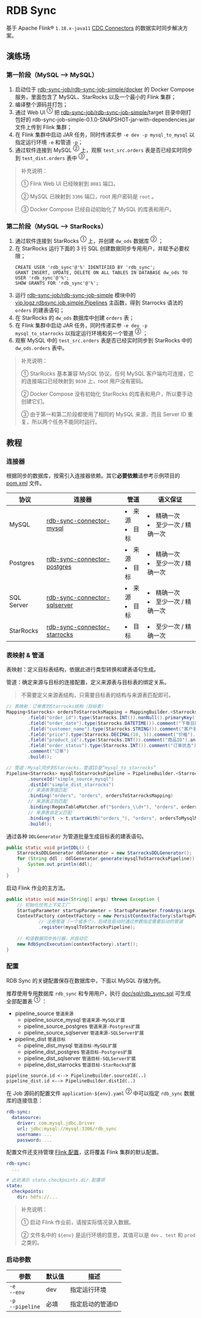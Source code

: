 # RDB Sync
基于 Apache Flink® `1.18.x-java11` [CDC Connectors](https://github.com/apache/flink-cdc) 的数据实时同步解决方案。

## 演练场
### 第一阶段（MySQL --> MySQL）
1. 启动位于 [rdb-sync-job/rdb-sync-job-simple/docker](rdb-sync-job/rdb-sync-job-simple/docker) 的 Docker Compose 服务，里面包含了 MySQL、StarRocks 以及一个最小的 Flink 集群；
2. 编译整个源码并打包；
3. 通过 Web UI <sup>①</sup> 把 [rdb-sync-job/rdb-sync-job-simple/](rdb-sync-job/rdb-sync-job-simple)target 目录中刚打包好的 rdb-sync-job-simple-0.1.0-SNAPSHOT-jar-with-dependencies.jar 文件上传到 Flink 集群；
4. 在 Flink 集群中启动 JAR 任务，同时传递实参 `-e dev -p mysql_to_mysql` 以指定运行环境 `-e` 和管道 `-p`；
5. 通过软件连接到 MySQL <sup>②</sup> 上，观察 `test_src.orders` 表是否已经实时同步到 `test_dist.orders` 表中 <sup>③</sup> 。

> 补充说明：
> 
> ① Flink Web UI 已经映射到 `8081` 端口。
>
> ② MySQL 已映射到 `3306` 端口，root 用户密码是 `root` 。
>
> ③ Docker Compose 已经自动初始化了 MySQL 的库表和用户。

### 第二阶段（MySQL --> StarRocks）
1. 通过软件连接到 StarRocks <sup>①</sup> 上，并创建 `dw_ods` 数据库 <sup>②</sup> ；
2. 在 StarRocks 运行下面的 3 行 SQL 创建数据同步专用用户，并赋予必要权限；
    ```mysql
    CREATE USER 'rdb_sync'@'%' IDENTIFIED BY 'rdb_sync';
    GRANT INSERT, UPDATE, DELETE ON ALL TABLES IN DATABASE dw_ods TO USER 'rdb_sync'@'%';
    SHOW GRANTS FOR 'rdb_sync'@'%';
    ```
3. 运行 [rdb-sync-job/rdb-sync-job-simple](rdb-sync-job/rdb-sync-job-simple) 模块中的 [vip.logz.rdbsync.job.simple.Pipelines](rdb-sync-job/rdb-sync-job-simple/src/main/java/vip/logz/rdbsync/job/simple/Pipelines.java) 主函数，得到 Starrocks 语法的 `orders` 的建表语句；
4. 在 StarRocks 的 `dw_ods` 数据库中创建 `orders` 表；
5. 在 Flink 集群中启动 JAR 任务，同时传递实参 `-e dev -p mysql_to_starrocks` 以指定运行环境和另一个管道 <sup>③</sup> ；
6. 观察 MySQL 中的 `test_src.orders` 表是否已经实时同步到 StarRocks 中的 `dw_ods.orders` 表中。

> 补充说明：
>
> ① StarRocks 基本兼容 MySQL 协议，任何 MySQL 客户端均可连接，它的连接端口已经映射到 `9030` 上，root 用户没有密码。
>
> ② Docker Compose 没有初始化 StarRocks 的库表和用户，所以要手动创建它们。
>
> ③ 由于第一和第二阶段都使用了相同的 MySQL 来源，而且 Server ID 重复，所以两个任务不能同时运行。

## 教程

### 连接器
根据同步的数据库，按需引入连接器依赖。其它**必要依赖**请参考示例项目的 [pom.xml](rdb-sync-job/rdb-sync-job-simple/pom.xml) 文件。

| 协议 | 连接器 | 管道 | 语义保证 |
|---|---|---|---|
| MySQL | [rdb-sync-connector-mysql](rdb-sync-connector/rdb-sync-connector-mysql) | <li>来源 <li>目标 | <li>精确一次 <li>至少一次 / 精确一次 |
| Postgres | [rdb-sync-connector-postgres](rdb-sync-connector/rdb-sync-connector-postgres) | <li>来源 <li>目标 | <li>精确一次 <li>至少一次 / 精确一次 |
| SQL Server | [rdb-sync-connector-sqlserver](rdb-sync-connector/rdb-sync-connector-sqlserver) | <li>来源 <li>目标 | <li>精确一次 <li>至少一次 / 精确一次 |
| StarRocks | [rdb-sync-connector-starrocks](rdb-sync-connector/rdb-sync-connector-starrocks) | <li>目标 | <li>至少一次 / 精确一次 |

### 表映射 & 管道
表映射：定义目标表结构，依据此进行类型转换和建表语句生成。

管道：确定来源与目标的连接配置，定义来源表与目标表的绑定关系。

> 不需要定义来源表结构，只需要目标表的结构与来源表匹配即可。
```java
// 表映射：订单表的Starrocks结构（目标表）
Mapping<Starrocks> ordersToStarrocksMapping = MappingBuilder.<Starrocks>of()
        .field("order_id").type(Starrocks.INT()).nonNull().primaryKey().comment("订单ID").and()
        .field("order_date").type(Starrocks.DATETIME()).comment("下单日期").and()
        .field("customer_name").type(Starrocks.STRING()).comment("客户名称").and()
        .field("price").type(Starrocks.DECIMAL(10, 5)).comment("价格").and()
        .field("product_id").type(Starrocks.INT()).comment("商品ID").and()
        .field("order_status").type(Starrocks.INT()).comment("订单状态").and()
        .comment("订单")
        .build();

// 管道：Mysql同步到Starrocks，管道ID是“mysql_to_starrocks”
Pipeline<Starrocks> mysqlToStarrocksPipeline = PipelineBuilder.<Starrocks>of("mysql_to_starrocks")
        .sourceId("simple_source_mysql")
        .distId("simple_dist_starrocks")
        // 来源表等值匹配
        .binding("orders", "orders", ordersToStarrocksMapping)
        // 来源表正则匹配
        .binding(RegexTableMatcher.of("$orders_\\d+"), "orders", ordersToMysqlMapping)
        // 来源表自定义匹配
        .binding(t -> t.startsWith("orders_"), "orders", ordersToMysqlMapping)
        .build();
```

通过各种 `DDLGenerator` 为管道批量生成目标表的建表语句。
```java
public static void printDDL() {
    StarrocksDDLGenerator ddlGenerator = new StarrocksDDLGenerator();
    for (String ddl : ddlGenerator.generate(mysqlToStarrocksPipeline)) {
        System.out.println(ddl);
    }
}
```

启动 Flink 作业的主方法。
```java
public static void main(String[] args) throws Exception {
    // 初始化任务上下文工厂
    StartupParameter startupParameter = StartupParameter.fromArgs(args);
    ContextFactory contextFactory = new PersistContextFactory(startupParameter)
            // 注册管道（一个或多个），后续在启动时通过参数指定需要启动的管道
            .register(mysqlToStarrocksPipeline);
    
    // 构造数据同步执行器，并启动它
    new RdbSyncExecution(contextFactory).start();
}
```

### 配置
RDB Sync 的关键配置保存在数据库中，下面以 MySQL 存储为例。

推荐使用专用数据库 `rdb_sync` 和专用用户，执行 [doc/sql/rdb_sync.sql](doc/sql/rdb_sync.sql) 可生成全部配置表 <sup>①</sup> ：
* pipeline_source `管道来源`
  * pipeline_source_mysql `管道来源-MySQL扩展`
  * pipeline_source_postgres `管道来源-Postgres扩展`
  * pipeline_source_sqlserver `管道来源-SQLServer扩展`
* pipeline_dist `管道目标`
  * pipeline_dist_mysql `管道目标-MySQL扩展`
  * pipeline_dist_postgres `管道目标-Postgres扩展`
  * pipeline_dist_sqlserver `管道目标-SQLServer扩展`
  * pipeline_dist_starrocks `管道目标-StarRocks扩展`

```
pipeline_source.id <--> PipelineBuilder.sourceId(..)
pipeline_dist.id <--> PipelineBuilder.distId(..)
```

在 Job 源码的配置文件 `application-${env}.yaml` <sup>②</sup> 中可以指定 `rdb_sync` 数据库的连接信息：
```yaml
rdb-sync:
  datasource:
    driver: com.mysql.jdbc.Driver
    url: jdbc:mysql://mysql:3306/rdb_sync
    username: ...
    password: ...
```

配置文件还支持管理 [Flink 配置](https://nightlies.apache.org/flink/flink-docs-release-1.18/zh/docs/deployment/config/)，这将覆盖 Flink 集群的默认配置。
```yaml
rdb-sync:
  ...

# 此处演示 state.checkpoints.dir 配置项
state:
  checkpoints:
    dir: hdfs://...
```

> 补充说明：
>
> ① 启动 Flink 作业前，请按实际情况录入数据。
>
> ② 文件名中的 `${env}` 是运行环境的意思，其值可以是 `dev` 、`test` 和 `prod` 之类的。

### 启动参数
| 参数 | 默认值 | 描述 |
|---|---|---|
| `-e`<br/>`--env` | dev | 指定运行环境 |
| `-p`<br/>`--pipeline` | 必填 | 指定启动的管道ID |
